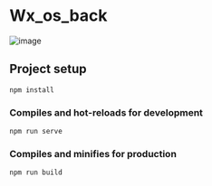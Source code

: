 # Wx_os_back
![image](https://github.com/Chicksqace/Wx_os_back/assets/96372678/1c6e87bf-493b-4249-b579-f556ebd95781)

## Project setup
```
npm install
```

### Compiles and hot-reloads for development
```
npm run serve
```

### Compiles and minifies for production
```
npm run build
```

